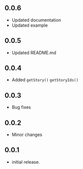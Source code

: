 ## 0.0.6
- Updated documentation
- Updated example


## 0.0.5
- Updated README.md

## 0.0.4 

- Added `getStory()` `getStoryIds()`

## 0.0.3

- Bug fixes

## 0.0.2

- Minor changes

## 0.0.1

- initial release.
